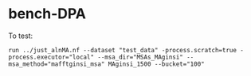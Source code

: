 # bench-DPA

To test:

    run ../just_alnMA.nf --dataset "test_data" -process.scratch=true -process.executor="local" --msa_dir="MSAs_MAginsi" --msa_method="mafftginsi_msa" MAginsi_1500 --bucket="100"
